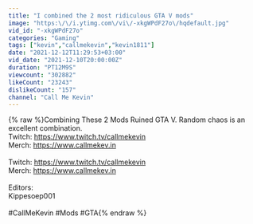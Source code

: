 ```yaml
---
title: "I combined the 2 most ridiculous GTA V mods"
image: "https:\/\/i.ytimg.com\/vi\/-xkgWPdF27o\/hqdefault.jpg"
vid_id: "-xkgWPdF27o"
categories: "Gaming"
tags: ["kevin","callmekevin","kevin1811"]
date: "2021-12-12T11:29:53+03:00"
vid_date: "2021-12-10T20:00:00Z"
duration: "PT12M9S"
viewcount: "302882"
likeCount: "23243"
dislikeCount: "157"
channel: "Call Me Kevin"
---
```

{% raw %}Combining These 2 Mods Ruined GTA V. Random chaos is an excellent combination. <br />Twitch: <a rel="nofollow" target="blank" href="https://www.twitch.tv/callmekevin">https://www.twitch.tv/callmekevin</a><br />Merch: <a rel="nofollow" target="blank" href="https://www.callmekev.in">https://www.callmekev.in</a><br /><br />Twitch: <a rel="nofollow" target="blank" href="https://www.twitch.tv/callmekevin">https://www.twitch.tv/callmekevin</a><br />Merch: <a rel="nofollow" target="blank" href="https://www.callmekev.in">https://www.callmekev.in</a><br /><br />Editors:  <br />Kippesoep001<br /><br />#CallMeKevin #Mods #GTA{% endraw %}
